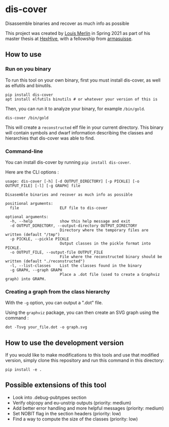 # dis-cover
Disassemble binaries and recover as much info as possible

This project was created by [Louis Merlin](https://github.com/louismerlin/) in Spring 2021 as part of his master thesis at [HexHive](https://hexhive.epfl.ch/), with a fellowship from [armasuisse](https://www.ar.admin.ch/en/home.html).

## How to use

### Run on you binary

To run this tool on your own binary, first you must install dis-cover, as well as elfutils and binutils.

```
pip install dis-cover
apt install elfutils binutils # or whatever your version of this is
```

Then, you can run it to analyze your binary, for example `/bin/gold`.

```
dis-cover /bin/gold
```

This will create a `reconstructed` elf file in your current directory. This binary will contain symbols and dwarf information describing the classes and hierarchies that dis-cover was able to find.

### Command-line

You can install dis-cover by running `pip install dis-cover`.

Here are the CLI options :

```
usage: dis-cover [-h] [-d OUTPUT_DIRECTORY] [-p PICKLE] [-o OUTPUT_FILE] [-l] [-g GRAPH] file

Disasemble binaries and recover as much info as possible

positional arguments:
  file                  ELF file to dis-cover

optional arguments:
  -h, --help            show this help message and exit
  -d OUTPUT_DIRECTORY, --output-directory OUTPUT_DIRECTORY
                        Directory where the temporary files are written (default "/tmp")
  -p PICKLE, --pickle PICKLE
                        Output classes in the pickle format into PICKLE.
  -o OUTPUT_FILE, --output-file OUTPUT_FILE
                        File where the reconstructed binary should be written (default "./reconstructed")
  -l, --list-classes    List the classes found in the binary
  -g GRAPH, --graph GRAPH
                        Place a .dot file (used to create a Graphviz graph) into GRAPH.
```

### Creating a graph from the class hierarchy

With the `-g` option, you can output a ".dot" file.

Using the `graphviz` package, you can then create an SVG graph using the command :

```
dot -Tsvg your_file.dot -o graph.svg
```

## How to use the development version

If you would like to make modifications to this tools and use that modified version, simply clone this repository and run this command in this directory:
```
pip install -e .
```

## Possible extensions of this tool

- Look into .debug-pubtypes section
- Verify objcopy and eu-unstrip outputs (priority: medium)
- Add better error handling and more helpful messages (priority: medium)
- Set NOBIT flag in the section headers (priority: low)
- Find a way to compute the size of the classes (priority: low)
